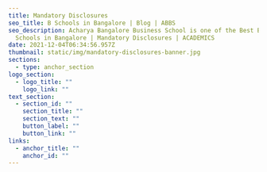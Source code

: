 ```yaml
---
title: Mandatory Disclosures
seo_title: B Schools in Bangalore | Blog | ABBS
seo_description: Acharya Bangalore Business School is one of the Best Business
  Schools in Bangalore | Mandatory Disclosures | ACADEMICS
date: 2021-12-04T06:34:56.957Z
thumbnail: static/img/mandatory-disclosures-banner.jpg
sections:
  - type: anchor_section
logo_section:
  - logo_title: ""
    logo_link: ""
text_section:
  - section_id: ""
    section_title: ""
    section_text: ""
    button_label: ""
    button_link: ""
links:
  - anchor_title: ""
    anchor_id: ""
---
```

